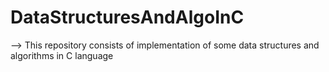 # DataStructuresAndAlgoInC
--> This repository consists of implementation of some data structures and algorithms in C language
